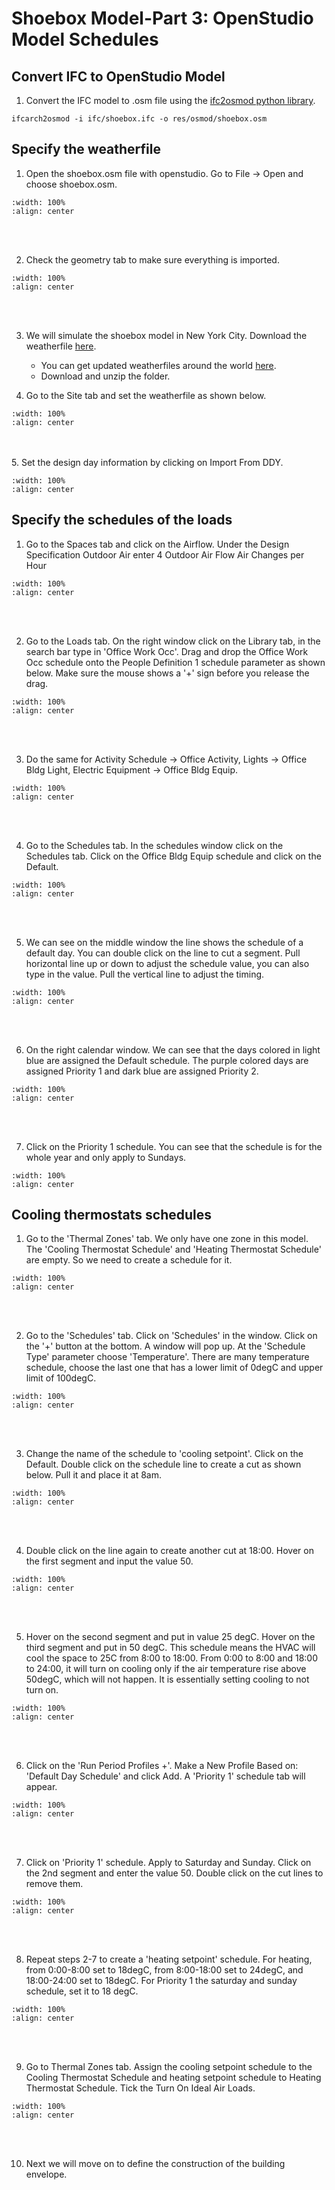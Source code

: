# Shoebox Model-Part 3: OpenStudio Model Schedules

## Convert IFC to OpenStudio Model
1. Convert the IFC model to .osm file using the <a href="https://github.com/chenkianwee/ifc2osmod" target="_blank">ifc2osmod python library</a>.
```
ifcarch2osmod -i ifc/shoebox.ifc -o res/osmod/shoebox.osm
```

##  Specify the weatherfile
1. Open the shoebox.osm file with openstudio. Go to File -> Open and choose shoebox.osm.
```{image} ../_static/shoebox3/shoe3_1.png
:width: 100%
:align: center
```
<br/><br/>

2. Check the geometry tab to make sure everything is imported.
```{image} ../_static/shoebox3/shoe3_2.png
:width: 100%
:align: center
```
<br/><br/>

3. We will simulate the shoebox model in New York City. Download the weatherfile <a href="https://climate.onebuilding.org/WMO_Region_4_North_and_Central_America/USA_United_States_of_America/NY_New_York/USA_NY_New.York-Downtown.Manhattan.Heli.720553_TMYx.2009-2023.zip" target="_blank">here</a>. 
    - You can get updated weatherfiles around the world <a href="https://climate.onebuilding.org/" target="_blank">here</a>.
    - Download and unzip the folder.

4. Go to the Site tab and set the weatherfile as shown below.
```{image} ../_static/shoebox3/shoe3_3.png
:width: 100%
:align: center
```
<br/><br/>
5. Set the design day information by clicking on Import From DDY.
```{image} ../_static/shoebox3/shoe3_4.png
:width: 100%
:align: center
```

## Specify the schedules of the loads
1. Go to the Spaces tab and click on the Airflow. Under the Design Specification Outdoor Air enter 4 Outdoor Air Flow Air Changes per Hour
```{image} ../_static/shoebox3/shoe3_5.png
:width: 100%
:align: center
```
<br/><br/>

2. Go to the Loads tab. On the right window click on the Library tab, in the search bar type in 'Office Work Occ'. Drag and drop the Office Work Occ schedule onto the People Definition 1 schedule parameter as shown below. Make sure the mouse shows a '+' sign before you release the drag.
```{image} ../_static/shoebox3/shoe3_6.png
:width: 100%
:align: center
```
<br/><br/>

3. Do the same for Activity Schedule -> Office Activity, Lights -> Office Bldg Light, Electric Equipment -> Office Bldg Equip. 
```{image} ../_static/shoebox3/shoe3_8.png
:width: 100%
:align: center
```
<br/><br/>

4. Go to the Schedules tab. In the schedules window click on the Schedules tab. Click on the Office Bldg Equip schedule and click on the Default.
```{image} ../_static/shoebox3/shoe3_9.png
:width: 100%
:align: center
```
<br/><br/>

5. We can see on the middle window the line shows the schedule of a default day. You can double click on the line to cut a segment. Pull horizontal line up or down to adjust the schedule value, you can also type in the value. Pull the vertical line to adjust the timing.
```{image} ../_static/shoebox3/shoe3_10.png
:width: 100%
:align: center
```
<br/><br/>

6. On the right calendar window. We can see that the days colored in light blue are assigned the Default schedule. The purple colored days are assigned Priority 1 and dark blue are assigned Priority 2.  
```{image} ../_static/shoebox3/shoe3_11.png
:width: 100%
:align: center
```
<br/><br/>

7. Click on the Priority 1 schedule. You can see that the schedule is for the whole year and only apply to Sundays.
```{image} ../_static/shoebox3/shoe3_12.png
:width: 100%
:align: center
```

## Cooling thermostats schedules
1. Go to the 'Thermal Zones' tab. We only have one zone in this model. The 'Cooling Thermostat Schedule' and 'Heating Thermostat Schedule' are empty. So we need to create a schedule for it.
```{image} ../_static/shoebox3/shoe3_13.png
:width: 100%
:align: center
```
<br/><br/>

2. Go to the 'Schedules' tab. Click on 'Schedules' in the window. Click on the '+' button at the bottom. A window will pop up. At the 'Schedule Type' parameter choose 'Temperature'. There are many temperature schedule, choose the last one that has a lower limit of 0degC and upper limit of 100degC.
```{image} ../_static/shoebox3/shoe3_14.png
:width: 100%
:align: center
```
<br/><br/>

3. Change the name of the schedule to 'cooling setpoint'. Click on the Default. Double click on the schedule line to create a cut as shown below. Pull it and place it at 8am.
```{image} ../_static/shoebox3/shoe3_15.png
:width: 100%
:align: center
```
<br/><br/>

4. Double click on the line again to create another cut at 18:00. Hover on the first segment and input the value 50.
```{image} ../_static/shoebox3/shoe3_16.png
:width: 100%
:align: center
```
<br/><br/>

5. Hover on the second segment and put in value 25 degC. Hover on the third segment and put in 50 degC. This schedule means the HVAC will cool the space to 25C from 8:00 to 18:00. From 0:00 to 8:00 and 18:00 to 24:00, it will turn on cooling only if the air temperature rise above 50degC, which will not happen. It is essentially setting cooling to not turn on.
```{image} ../_static/shoebox3/shoe3_17.png
:width: 100%
:align: center
```
<br/><br/>


6. Click on the 'Run Period Profiles +'. Make a New Profile Based on: 'Default Day Schedule' and click Add. A 'Priority 1' schedule tab will appear.  
```{image} ../_static/shoebox3/shoe3_18.png
:width: 100%
:align: center
```
<br/><br/>

7. Click on 'Priority 1' schedule. Apply to Saturday and Sunday. Click on the 2nd segment and enter the value 50. Double click on the cut lines to remove them.
```{image} ../_static/shoebox3/shoe3_19.png
:width: 100%
:align: center
```
<br/><br/>

8. Repeat steps 2-7 to create a 'heating setpoint' schedule. For heating, from 0:00-8:00 set to 18degC, from 8:00-18:00 set to 24degC, and 18:00-24:00 set to 18degC. For Priority 1 the saturday and sunday schedule, set it to 18 degC.
```{image} ../_static/shoebox3/shoe3_20.png
:width: 100%
:align: center
```
<br/><br/>

9. Go to Thermal Zones tab. Assign the cooling setpoint schedule to the Cooling Thermostat Schedule and heating setpoint schedule to Heating Thermostat Schedule. Tick the Turn On Ideal Air Loads.
```{image} ../_static/shoebox3/shoe3_21.png
:width: 100%
:align: center
```
<br/><br/>

10. Next we will move on to define the construction of the building envelope. 
